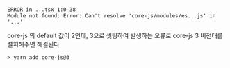 #

```
ERROR in ...tsx 1:0-38
Module not found: Error: Can't resolve 'core-js/modules/es...js' in '...'
```

core-js 의 default 값이 2인데, 3으로 셋팅하여 발생하는 오류로 core-js 3 버전대를 설치해주면 해결된다.

```
> yarn add core-js@3
```
